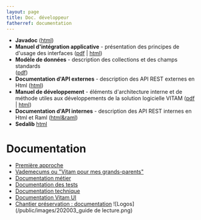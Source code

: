 ```yaml
---
layout: page
title: Doc. développeur
fatherref: documentation
---
```



* **Javadoc** ([html](/ressources/DocCourante/javadoc))
* **Manuel d'intégration applicative** - présentation des principes de d'usage des interfaces ([pdf](/ressources/DocCourante/pdf/vitam-manuel-integration.3.14.2.pdf) \| [html](/ressources/DocCourante/html/manuel-integration))
* **Modèle de données** - description des collections et des champs standards  
([pdf](/ressources/DocCourante/autres/fonctionnel/VITAM_Modele_de_donnees.pdf))
* **Documentation d'API externes** - description des API REST externes en Html ([html](/ressources/DocCourante/raml/externe))
* **Manuel de développement** - éléments d'architecture interne et de méthode utiles aux développements de la solution logicielle VITAM ([pdf](/ressources/DocCourante/pdf/vitam-manuel-developpement.3.14.2.pdf)
\| [html](/ressources/DocCourante/html/manuel-dev))
* **Documentation d'API internes** - description des API REST internes en Html et Raml ([html&raml](/ressources/DocCourante/raml/interne))
* **Sedalib** [html](http://download.programmevitam.fr/resip/1.1/javadoc-sedalib1.1/)


# Documentation

* [Première approche](pour_approche_deb)
* [Vademecums ou "Vitam pour mes grands-parents"](vademecums)
* [Documentation métier](pour_archiviste)
* [Documentation des tests](pour_test)
* [Documentation technique](pour_tech)
* [Documentation Vitam UI](pour_vitamUI)
* [Chantier préservation : documentation](sur_chantier_preservation)
![Logos](/public/images/202003_guide de lecture.png)